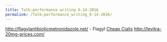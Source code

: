 ```yaml
---
title: Talk:performance writing 6-14-2016
permalink: /Talk:performance_writing_6-14-2016/
---
```


<http://flagylantibioticmetronidazole.net/> - Flagyl <a href="http://tadalafil-cialischeapestprice.net/">Cheap Cialis</a> <http://levitra-20mg-prices.com/>
